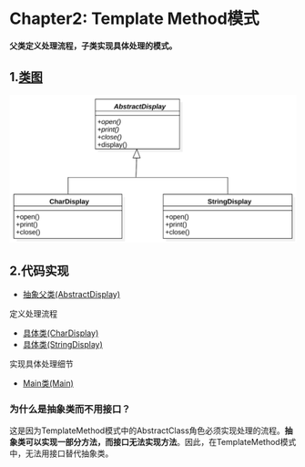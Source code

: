 # Chapter2: Template Method模式

**父类定义处理流程，子类实现具体处理的模式。**

## 1.[类图](../uml_model/TemplateMethod.mdj)
![TemplateMethod](../imgs/TemplateMethod.svg)
## 2.代码实现
+ [抽象父类(AbstractDisplay)](../src/cn/edu/seu/wh/template/AbstractDisplay.java)

定义处理流程

+ [具体类(CharDisplay)](../src/cn/edu/seu/wh/template/CharDisplay.java)
+ [具体类(StringDisplay)](../src/cn/edu/seu/wh/template/StringDisplay.java)

实现具体处理细节

+ [Main类(Main)](../src/cn/edu/seu/wh/template/Main.java)

### 为什么是抽象类而不用接口？
这是因为TemplateMethod模式中的AbstractClass角色必须实现处理的流程。**抽象类可以实现一部分方法，而接口无法实现方法**。因此，在TemplateMethod模式中，无法用接口替代抽象类。